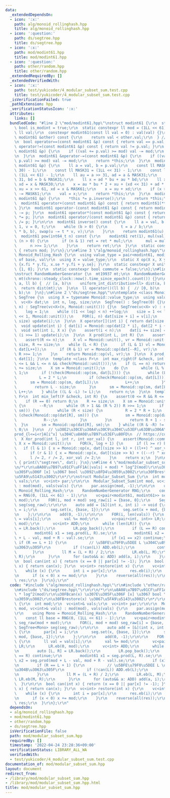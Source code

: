 ```yaml
---
data:
  _extendedDependsOn:
  - icon: ':x:'
    path: alg/monoid_rollinghash.hpp
    title: alg/monoid_rollinghash.hpp
  - icon: ':question:'
    path: ds/segtree.hpp
    title: ds/segtree.hpp
  - icon: ':x:'
    path: mod/modint61.hpp
    title: mod/modint61.hpp
  - icon: ':question:'
    path: other/random.hpp
    title: other/random.hpp
  _extendedRequiredBy: []
  _extendedVerifiedWith:
  - icon: ':x:'
    path: test/yukicoder/4_modular_subset_sum.test.cpp
    title: test/yukicoder/4_modular_subset_sum.test.cpp
  _isVerificationFailed: true
  _pathExtension: hpp
  _verificationStatusIcon: ':x:'
  attributes:
    links: []
  bundledCode: "#line 2 \"mod/modint61.hpp\"\nstruct modint61 {\r\n  static constexpr\
    \ bool is_modint = true;\r\n  static constexpr ll mod = (1LL << 61) - 1;\r\n \
    \ ll val;\r\n  constexpr modint61(const ll val = 0) : val(val) {}\r\n  bool operator<(const\
    \ modint61 &other) const {\r\n    return val < other.val;\r\n  } // To use std::map\r\
    \n  bool operator==(const modint61 &p) const { return val == p.val; }\r\n  bool\
    \ operator!=(const modint61 &p) const { return val != p.val; }\r\n  modint61 &operator+=(const\
    \ modint61 &p) {\r\n    if ((val += p.val) >= mod) val -= mod;\r\n    return *this;\r\
    \n  }\r\n  modint61 &operator-=(const modint61 &p) {\r\n    if ((val += mod -\
    \ p.val) >= mod) val -= mod;\r\n    return *this;\r\n  }\r\n  modint61 &operator*=(const\
    \ modint61 &p) {\r\n    ll a = val, b = p.val;\r\n    const ll MASK30 = (1LL <<\
    \ 30) - 1;\r\n    const ll MASK31 = (1LL << 31) - 1;\r\n    const ll MASK61 =\
    \ (1LL << 61) - 1;\r\n    ll au = a >> 31, ad = a & MASK31;\r\n    ll bu = b >>\
    \ 31, bd = b & MASK31;\r\n    ll x = ad * bu + au * bd;\r\n    ll xu = x >> 30,\
    \ xd = x & MASK30;\r\n    x = au * bu * 2 + xu + (xd << 31) + ad * bd;\r\n   \
    \ xu = x >> 61, xd = x & MASK61;\r\n    x = xu + xd;\r\n    if (x >= MASK61) x\
    \ -= MASK61;\r\n    val = x;\r\n    return *this;\r\n  }\r\n  modint61 &operator/=(const\
    \ modint61 &p) {\r\n    *this *= p.inverse();\r\n    return *this;\r\n  }\r\n\
    \  modint61 operator+(const modint61 &p) const { return modint61(*this) += p;\
    \ }\r\n  modint61 operator-(const modint61 &p) const { return modint61(*this)\
    \ -= p; }\r\n  modint61 operator*(const modint61 &p) const { return modint61(*this)\
    \ *= p; }\r\n  modint61 operator/(const modint61 &p) const { return modint61(*this)\
    \ /= p; }\r\n\r\n  modint61 inverse() const {\r\n    ll a = val, b = mod, u =\
    \ 1, v = 0, t;\r\n    while (b > 0) {\r\n      t = a / b;\r\n      swap(a -= t\
    \ * b, b), swap(u -= t * v, v);\r\n    }\r\n    return modint61(u);\r\n  }\r\n\
    \  modint61 pow(int64_t n) const {\r\n    modint61 ret(1), mul(val);\r\n    while\
    \ (n > 0) {\r\n      if (n & 1) ret = ret * mul;\r\n      mul = mul * mul;\r\n\
    \      n >>= 1;\r\n    }\r\n    return ret;\r\n  }\r\n  static constexpr ll get_mod()\
    \ { return mod; }\r\n};\r\n#line 3 \"alg/monoid_rollinghash.hpp\"\n\r\nstruct\
    \ Monoid_Rolling_Hash {\r\n  using value_type = pair<modint61, modint61>; // pow\
    \ of base, val\r\n  using X = value_type;\r\n  static X op(X x, X y) { return\
    \ {x.fi * y.fi, x.se * y.fi + y.se}; }\r\n  static constexpr X unit() { return\
    \ {1, 0}; }\r\n  static constexpr bool commute = false;\r\n};\n#line 1 \"other/random.hpp\"\
    \nstruct RandomNumberGenerator {\n  mt19937 mt;\n\n  RandomNumberGenerator() :\
    \ mt(chrono::steady_clock::now().time_since_epoch().count()) {}\n\n  ll operator()(ll\
    \ a, ll b) {  // [a, b)\n    uniform_int_distribution<ll> dist(a, b - 1);\n  \
    \  return dist(mt);\n  }\n\n  ll operator()(ll b) {  // [0, b)\n    return (*this)(0,\
    \ b);\n  }\n};\n#line 2 \"ds/segtree.hpp\"\n\ntemplate <class Monoid>\nstruct\
    \ SegTree {\n  using X = typename Monoid::value_type;\n  using value_type = X;\n\
    \  vc<X> dat;\n  int n, log, size;\n\n  SegTree() : SegTree(0) {}\n  SegTree(int\
    \ n) : SegTree(vc<X>(n, Monoid::unit())) {}\n  SegTree(vc<X> v) : n(len(v)) {\n\
    \    log = 1;\n    while ((1 << log) < n) ++log;\n    size = 1 << log;\n    dat.assign(size\
    \ << 1, Monoid::unit());\n    FOR(i, n) dat[size + i] = v[i];\n    FOR3_R(i, 1,\
    \ size) update(i);\n  }\n\n  X operator[](int i) { return dat[size + i]; }\n\n\
    \  void update(int i) { dat[i] = Monoid::op(dat[2 * i], dat[2 * i + 1]); }\n\n\
    \  void set(int i, X x) {\n    assert(i < n);\n    dat[i += size] = x;\n    while\
    \ (i >>= 1) update(i);\n  }\n\n  X prod(int L, int R) {\n    assert(L <= R);\n\
    \    assert(R <= n);\n    X vl = Monoid::unit(), vr = Monoid::unit();\n    L +=\
    \ size, R += size;\n    while (L < R) {\n      if (L & 1) vl = Monoid::op(vl,\
    \ dat[L++]);\n      if (R & 1) vr = Monoid::op(dat[--R], vr);\n      L >>= 1,\
    \ R >>= 1;\n    }\n    return Monoid::op(vl, vr);\n  }\n\n  X prod_all() { return\
    \ dat[1]; }\n\n  template <class F>\n  int max_right(F &check, int L) {\n    assert(0\
    \ <= L && L <= n && check(Monoid::unit()));\n    if (L == n) return n;\n    L\
    \ += size;\n    X sm = Monoid::unit();\n    do {\n      while (L % 2 == 0) L >>=\
    \ 1;\n      if (!check(Monoid::op(sm, dat[L]))) {\n        while (L < size) {\n\
    \          L = 2 * L;\n          if (check(Monoid::op(sm, dat[L]))) {\n      \
    \      sm = Monoid::op(sm, dat[L]);\n            L++;\n          }\n        }\n\
    \        return L - size;\n      }\n      sm = Monoid::op(sm, dat[L]);\n     \
    \ L++;\n    } while ((L & -L) != L);\n    return n;\n  }\n\n  template <class\
    \ F>\n  int min_left(F &check, int R) {\n    assert(0 <= R && R <= n && check(Monoid::unit()));\n\
    \    if (R == 0) return 0;\n    R += size;\n    X sm = Monoid::unit();\n    do\
    \ {\n      --R;\n      while (R > 1 && (R % 2)) R >>= 1;\n      if (!check(Monoid::op(dat[R],\
    \ sm))) {\n        while (R < size) {\n          R = 2 * R + 1;\n          if\
    \ (check(Monoid::op(dat[R], sm))) {\n            sm = Monoid::op(dat[R], sm);\n\
    \            R--;\n          }\n        }\n        return R + 1 - size;\n    \
    \  }\n      sm = Monoid::op(dat[R], sm);\n    } while ((R & -R) != R);\n    return\
    \ 0;\n  }\n\n  // \u30E2\u30CE\u30A4\u30C9\u304C\u53EF\u63DB\u306A\u3089\u3001\
    prod_{l<=i<r}A[i^x] \u304C\u8A08\u7B97\u53EF\u80FD\n  // https://codeforces.com/contest/1401/problem/F\n\
    \  X Xor_prod(int l, int r, int xor_val) {\n    assert(Monoid::commute);\n   \
    \ X x = Monoid::unit();\n    FOR(k, log + 1) {\n      if (l >= r) break;\n   \
    \   if (l & 1) { x = Monoid::op(x, dat[(size >> k) + ((l++) ^ xor_val)]); }\n\
    \      if (r & 1) { x = Monoid::op(x, dat[(size >> k) + ((--r) ^ xor_val)]); }\n\
    \      l /= 2, r /= 2, xor_val /= 2;\n    }\n    return x;\n  }\n\n  void debug()\
    \ { print(\"segtree\", dat); }\n};\n#line 4 \"mod/modular_subset_sum.hpp\"\n\r\
    \n/*\r\n\u8A08\u7B97\u91CF\uFF1A(|vals| + mod) * log^2(mod)\r\n\u30FBcan(x) \u307E\
    \u305F\u306F [x] \u3067 bool \u3092\u8FD4\u3059\u3002\r\n\u30FBrestore(x) \u3067\
    \u5FA9\u5143\u3002\r\n*/\r\nstruct Modular_Subset_Sum {\r\n  int mod;\r\n  vc<int>&\
    \ vals;\r\n  vc<int> par;\r\n\r\n  Modular_Subset_Sum(int mod, vc<int>& vals)\
    \ : mod(mod), vals(vals) {\r\n    par.assign(mod, -1);\r\n\r\n    using Mono =\
    \ Monoid_Rolling_Hash;\r\n    RandomNumberGenerator RNG;\r\n    const ll base\
    \ = RNG(0, (1LL << 61) - 1);\r\n    vc<pair<modint61, modint61>> seg_raw(mod +\
    \ mod);\r\n    FOR(i, mod + mod) seg_raw[i] = {base, 0};\r\n    SegTree<Mono>\
    \ seg(seg_raw);\r\n\r\n    auto add = [&](int x, int i) -> void {\r\n      par[x]\
    \ = i;\r\n      seg.set(x, {base, 1});\r\n      seg.set(x + mod, {base, 1});\r\
    \n    };\r\n\r\n    add(0, -1);\r\n\r\n    FOR(i, len(vals)) {\r\n      ll val\
    \ = vals[i];\r\n      val %= mod;\r\n      vc<pair<int, int>> LR;\r\n      LR.eb(0,\
    \ mod);\r\n      vc<int> ADD;\r\n      while (len(LR)) {\r\n        auto [L, R]\
    \ = LR.back();\r\n        LR.pop_back();\r\n        if (L == R) continue;\r\n\
    \        modint61 x1 = seg.prod(L, R).se;\r\n        modint61 x2 = seg.prod(mod\
    \ + L - val, mod + R - val).se;\r\n        if (x1 == x2) continue;\r\n       \
    \ if (R == L + 1) {\r\n          // \u5BFE\u79F0\u5DEE L \u304C\u898B\u3064\u304B\
    \u3063\u305F\r\n          if (!can(L)) ADD.eb(L);\r\n          continue;\r\n \
    \       }\r\n        ll M = (L + R) / 2;\r\n        LR.eb(L, M);\r\n        LR.eb(M,\
    \ R);\r\n      }\r\n      for (auto&& a: ADD) add(a, i);\r\n    }\r\n  }\r\n\r\
    \n  bool can(int x) { return (x == 0 || par[x] != -1); }\r\n  bool operator[](int\
    \ x) { return can(x); }\r\n  vc<int> restore(int x) {\r\n    vc<int> res;\r\n\
    \    while (x) {\r\n      int i = par[x];\r\n      res.eb(i);\r\n      x -= vals[i];\r\
    \n      if (x < 0) x += mod;\r\n    }\r\n    reverse(all(res));\r\n    return\
    \ res;\r\n  }\r\n};\r\n"
  code: "#include \"alg/monoid_rollinghash.hpp\"\r\n#include \"other/random.hpp\"\r\
    \n#include \"ds/segtree.hpp\"\r\n\r\n/*\r\n\u8A08\u7B97\u91CF\uFF1A(|vals| + mod)\
    \ * log^2(mod)\r\n\u30FBcan(x) \u307E\u305F\u306F [x] \u3067 bool \u3092\u8FD4\
    \u3059\u3002\r\n\u30FBrestore(x) \u3067\u5FA9\u5143\u3002\r\n*/\r\nstruct Modular_Subset_Sum\
    \ {\r\n  int mod;\r\n  vc<int>& vals;\r\n  vc<int> par;\r\n\r\n  Modular_Subset_Sum(int\
    \ mod, vc<int>& vals) : mod(mod), vals(vals) {\r\n    par.assign(mod, -1);\r\n\
    \r\n    using Mono = Monoid_Rolling_Hash;\r\n    RandomNumberGenerator RNG;\r\n\
    \    const ll base = RNG(0, (1LL << 61) - 1);\r\n    vc<pair<modint61, modint61>>\
    \ seg_raw(mod + mod);\r\n    FOR(i, mod + mod) seg_raw[i] = {base, 0};\r\n   \
    \ SegTree<Mono> seg(seg_raw);\r\n\r\n    auto add = [&](int x, int i) -> void\
    \ {\r\n      par[x] = i;\r\n      seg.set(x, {base, 1});\r\n      seg.set(x +\
    \ mod, {base, 1});\r\n    };\r\n\r\n    add(0, -1);\r\n\r\n    FOR(i, len(vals))\
    \ {\r\n      ll val = vals[i];\r\n      val %= mod;\r\n      vc<pair<int, int>>\
    \ LR;\r\n      LR.eb(0, mod);\r\n      vc<int> ADD;\r\n      while (len(LR)) {\r\
    \n        auto [L, R] = LR.back();\r\n        LR.pop_back();\r\n        if (L\
    \ == R) continue;\r\n        modint61 x1 = seg.prod(L, R).se;\r\n        modint61\
    \ x2 = seg.prod(mod + L - val, mod + R - val).se;\r\n        if (x1 == x2) continue;\r\
    \n        if (R == L + 1) {\r\n          // \u5BFE\u79F0\u5DEE L \u304C\u898B\u3064\
    \u304B\u3063\u305F\r\n          if (!can(L)) ADD.eb(L);\r\n          continue;\r\
    \n        }\r\n        ll M = (L + R) / 2;\r\n        LR.eb(L, M);\r\n       \
    \ LR.eb(M, R);\r\n      }\r\n      for (auto&& a: ADD) add(a, i);\r\n    }\r\n\
    \  }\r\n\r\n  bool can(int x) { return (x == 0 || par[x] != -1); }\r\n  bool operator[](int\
    \ x) { return can(x); }\r\n  vc<int> restore(int x) {\r\n    vc<int> res;\r\n\
    \    while (x) {\r\n      int i = par[x];\r\n      res.eb(i);\r\n      x -= vals[i];\r\
    \n      if (x < 0) x += mod;\r\n    }\r\n    reverse(all(res));\r\n    return\
    \ res;\r\n  }\r\n};\r\n"
  dependsOn:
  - alg/monoid_rollinghash.hpp
  - mod/modint61.hpp
  - other/random.hpp
  - ds/segtree.hpp
  isVerificationFile: false
  path: mod/modular_subset_sum.hpp
  requiredBy: []
  timestamp: '2022-04-24 23:28:36+09:00'
  verificationStatus: LIBRARY_ALL_WA
  verifiedWith:
  - test/yukicoder/4_modular_subset_sum.test.cpp
documentation_of: mod/modular_subset_sum.hpp
layout: document
redirect_from:
- /library/mod/modular_subset_sum.hpp
- /library/mod/modular_subset_sum.hpp.html
title: mod/modular_subset_sum.hpp
---
```

